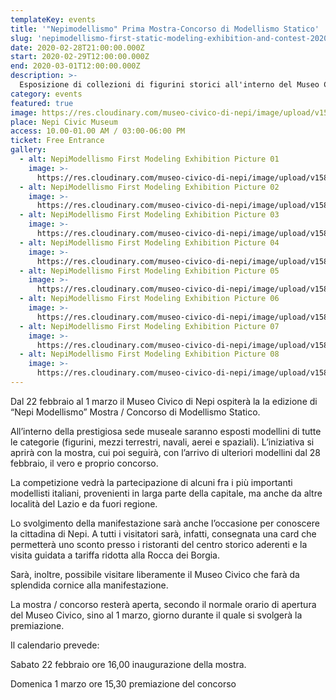 ```yaml
---
templateKey: events
title: '"Nepimodellismo" Prima Mostra-Concorso di Modellismo Statico'
slug: 'nepimodellismo-first-static-modeling-exhibition-and-contest-2020'
date: 2020-02-28T21:00:00.000Z
start: 2020-02-29T12:00:00.000Z
end: 2020-03-01T12:00:00.000Z
description: >-
  Esposizione di collezioni di figurini storici all'interno del Museo Civico di Nepi e primo concorso di modellismo statico con la partecipazione di alcuni fra i più importanti modellisti italiani.
category: events
featured: true
image: https://res.cloudinary.com/museo-civico-di-nepi/image/upload/v1587546670/modellismo_01_o8bpdq.jpg
place: Nepi Civic Museum
access: 10.00-01.00 AM / 03:00-06:00 PM
ticket: Free Entrance
gallery:
  - alt: NepiModellismo First Modeling Exhibition Picture 01
    image: >-
      https://res.cloudinary.com/museo-civico-di-nepi/image/upload/v1587102245/nepimod-01_xosrcb.jpg
  - alt: NepiModellismo First Modeling Exhibition Picture 02
    image: >-
      https://res.cloudinary.com/museo-civico-di-nepi/image/upload/v1587102245/nepimod-02_lahsq8.jpg
  - alt: NepiModellismo First Modeling Exhibition Picture 03
    image: >-
      https://res.cloudinary.com/museo-civico-di-nepi/image/upload/v1587102245/nepimod-03_ngg8eq.jpg
  - alt: NepiModellismo First Modeling Exhibition Picture 04
    image: >-
      https://res.cloudinary.com/museo-civico-di-nepi/image/upload/v1587102245/nepimod-04_jzf8k8.jpg
  - alt: NepiModellismo First Modeling Exhibition Picture 05
    image: >-
      https://res.cloudinary.com/museo-civico-di-nepi/image/upload/v1587102245/nepimod-05_sovllf.jpg
  - alt: NepiModellismo First Modeling Exhibition Picture 06
    image: >-
      https://res.cloudinary.com/museo-civico-di-nepi/image/upload/v1587102245/nepimod-06_we9mpf.jpg
  - alt: NepiModellismo First Modeling Exhibition Picture 07
    image: >-
      https://res.cloudinary.com/museo-civico-di-nepi/image/upload/v1587102245/nepimod-08_qtzqvq.jpg
  - alt: NepiModellismo First Modeling Exhibition Picture 08
    image: >-
      https://res.cloudinary.com/museo-civico-di-nepi/image/upload/v1587102246/nepimod-09_aubl1c.jpg
---
```

Dal 22 febbraio al 1 marzo il Museo Civico di Nepi ospiterà la Ia edizione di “Nepi Modellismo” Mostra / Concorso di Modellismo Statico.

All’interno della prestigiosa sede museale saranno esposti modellini di tutte le categorie (figurini, mezzi terrestri, navali, aerei e spaziali). L’iniziativa si aprirà con la mostra, cui poi seguirà, con l’arrivo di ulteriori modellini dal 28 febbraio, il vero e proprio concorso.

La competizione vedrà la partecipazione di alcuni fra i più importanti modellisti italiani, provenienti in larga parte della capitale, ma anche da altre località del Lazio e da fuori regione.

Lo svolgimento della manifestazione sarà anche l’occasione per conoscere la cittadina di Nepi. A tutti i visitatori sarà, infatti, consegnata una card che permetterà uno sconto presso i ristoranti del centro storico aderenti e la visita guidata a tariffa ridotta alla Rocca dei Borgia.

Sarà, inoltre, possibile visitare liberamente il Museo Civico che farà da splendida cornice alla manifestazione.

La mostra / concorso resterà aperta, secondo il normale orario di apertura del Museo Civico, sino al 1 marzo, giorno durante il quale si svolgerà la premiazione.

Il calendario prevede:

Sabato 22 febbraio ore 16,00 inaugurazione della mostra.

Domenica 1 marzo ore 15,30 premiazione del concorso